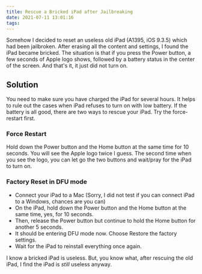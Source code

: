 ```yaml
---
title: Rescue a Bricked iPad after Jailbreaking
date: 2021-07-11 13:01:16
tags:
---
```

Somehow I decided to reset an useless old iPad (A1395, iOS 9.3.5) which had been jailbroken. After erasing all the content and settings, I found the iPad became bricked. The situation is that if you press the Power button, a few seconds of Apple logo shows, followed by a battery status in the center of the screen. And that's it, it just did not turn on.

## Solution

You need to make sure you have charged the iPad for several hours. It helps to rule out the cases when iPad refuses to turn on with low battery. If the battery is all good, there are two ways to rescue your iPad. Try the force-restart first.

### Force Restart

Hold down the Power button and the Home button at the same time for 10 seconds. You will see the Apple logo twice I guess. The second time when you see the logo, you can let go the two buttons and wait/pray for the iPad to turn on.

### Factory Reset in DFU mode

- Connect your iPad to a Mac (Sorry, I did not test if you can connect iPad to a Windows, chances are you can)
- On the iPad, hold down the Power button and the Home button at the same time, yes, for 10 seconds.
- Then, release the Power button but continue to hold the Home button for another 5 seconds.
- It should be entering DFU mode now. Choose Restore the factory settings.
- Wait for the iPad to reinstall everything once again.

I know a bricked iPad is useless. But, you know what, after rescuing the old iPad, I find the iPad is *still* useless anyway.